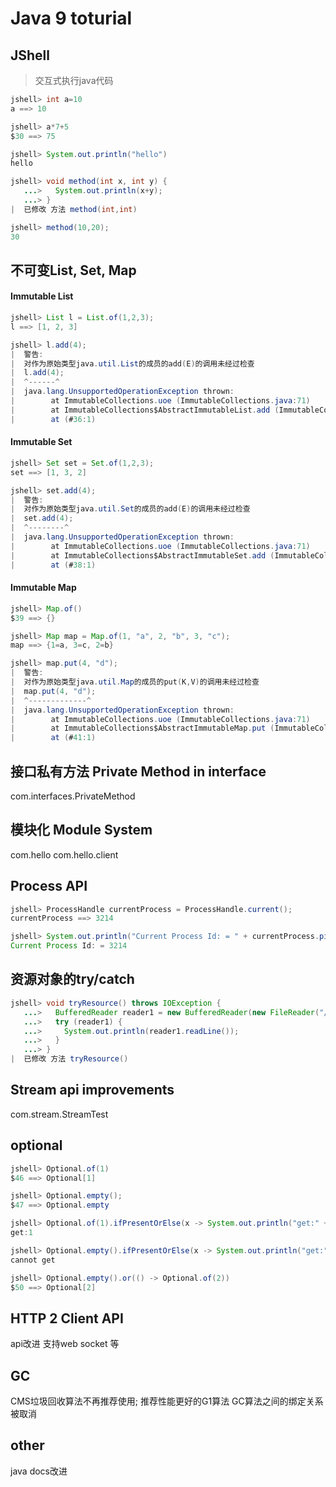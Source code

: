 # Java 9 toturial

## JShell

> 交互式执行java代码

```java
jshell> int a=10
a ==> 10

jshell> a*7+5
$30 ==> 75

jshell> System.out.println("hello")
hello

jshell> void method(int x, int y) {
   ...>   System.out.println(x+y);
   ...> }
|  已修改 方法 method(int,int)

jshell> method(10,20);
30

```

## 不可变List, Set, Map

#### Immutable List
```java
jshell> List l = List.of(1,2,3);
l ==> [1, 2, 3]

jshell> l.add(4);
|  警告:
|  对作为原始类型java.util.List的成员的add(E)的调用未经过检查
|  l.add(4);
|  ^------^
|  java.lang.UnsupportedOperationException thrown:
|        at ImmutableCollections.uoe (ImmutableCollections.java:71)
|        at ImmutableCollections$AbstractImmutableList.add (ImmutableCollections.java:77)
|        at (#36:1)
```

#### Immutable Set
```java
jshell> Set set = Set.of(1,2,3);
set ==> [1, 3, 2]

jshell> set.add(4);
|  警告:
|  对作为原始类型java.util.Set的成员的add(E)的调用未经过检查
|  set.add(4);
|  ^--------^
|  java.lang.UnsupportedOperationException thrown:
|        at ImmutableCollections.uoe (ImmutableCollections.java:71)
|        at ImmutableCollections$AbstractImmutableSet.add (ImmutableCollections.java:281)
|        at (#38:1)


```

#### Immutable Map
```java
jshell> Map.of()
$39 ==> {}

jshell> Map map = Map.of(1, "a", 2, "b", 3, "c");
map ==> {1=a, 3=c, 2=b}

jshell> map.put(4, "d");
|  警告:
|  对作为原始类型java.util.Map的成员的put(K,V)的调用未经过检查
|  map.put(4, "d");
|  ^-------------^
|  java.lang.UnsupportedOperationException thrown:
|        at ImmutableCollections.uoe (ImmutableCollections.java:71)
|        at ImmutableCollections$AbstractImmutableMap.put (ImmutableCollections.java:558)
|        at (#41:1)

```

## 接口私有方法 Private Method in interface

com.interfaces.PrivateMethod

## 模块化 Module System

com.hello
com.hello.client

## Process API
```java
jshell> ProcessHandle currentProcess = ProcessHandle.current();
currentProcess ==> 3214

jshell> System.out.println("Current Process Id: = " + currentProcess.pid());
Current Process Id: = 3214

```

## 资源对象的try/catch

```java
jshell> void tryResource() throws IOException {
   ...>   BufferedReader reader1 = new BufferedReader(new FileReader("/tmp/a.txt"));
   ...>   try (reader1) {
   ...>     System.out.println(reader1.readLine());
   ...>   }
   ...> }
|  已修改 方法 tryResource()

```

## Stream api improvements

com.stream.StreamTest

## optional

```java
jshell> Optional.of(1)
$46 ==> Optional[1]

jshell> Optional.empty();
$47 ==> Optional.empty

jshell> Optional.of(1).ifPresentOrElse(x -> System.out.println("get:" + x), () -> System.out.println("cannot get"))
get:1

jshell> Optional.empty().ifPresentOrElse(x -> System.out.println("get:" + x), () -> System.out.println("cannot get"))
cannot get

jshell> Optional.empty().or(() -> Optional.of(2))
$50 ==> Optional[2]

```

## HTTP 2 Client API

api改进
支持web socket 等

## GC

CMS垃圾回收算法不再推荐使用; 推荐性能更好的G1算法
GC算法之间的绑定关系被取消

## other
java docs改进
